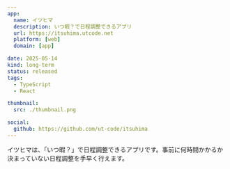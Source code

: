 ```yaml
---
app:
  name: イツヒマ
  description: いつ暇？で日程調整できるアプリ
  url: https://itsuhima.utcode.net
  platform: [web]
  domain: [app]

date: 2025-05-14
kind: long-term
status: released
tags:
  - TypeScript
  - React

thumbnail:
  src: ./thumbnail.png

social:
  github: https://github.com/ut-code/itsuhima
---
```


イツヒマは、「いつ暇？」で日程調整できるアプリです。事前に何時間かかるか決まっていない日程調整を手早く行えます。
